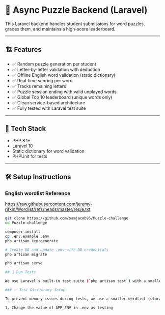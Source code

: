 # 🧠 Async Puzzle Backend (Laravel)

This Laravel backend handles student submissions for word puzzles, grades them, and maintains a high-score leaderboard.

---

## 🏗 Features

- ✅ Random puzzle generation per student
- ✅ Letter-by-letter validation with deduction
- ✅ Offline English word validation (static dictionary)
- ✅ Real-time scoring per word
- ✅ Tracks remaining letters
- ✅ Puzzle session ending with valid unplayed words
- ✅ Global Top 10 leaderboard (unique words only)
- ✅ Clean service-based architecture
- ✅ Fully tested with Laravel test suite

---

## 🚀 Tech Stack

- PHP 8.1+
- Laravel 10
- Static dictionary for word validation
- PHPUnit for tests

---

## 🛠️ Setup Instructions

### English wordlist Reference
https://raw.githubusercontent.com/jeremy-rifkin/Wordlist/refs/heads/master/res/e.txt

```bash
git clone https://github.com/samjacob95/Puzzle-challenge
cd Puzzle-challenge

composer install
cp .env.example .env
php artisan key:generate

# Create DB and update .env with DB credentials
php artisan migrate

php artisan serve

## 🧪 Run Tests

We use Laravel’s built-in test suite (`php artisan test`) with a smaller dictionary file for efficient testing.

### ✅ Test Dictionary Setup

To prevent memory issues during tests, we use a smaller wordlist (storage/app/dictionary/test_words.txt) just for PHPUnit.

1. Change the value of APP_ENV in .env as testing
